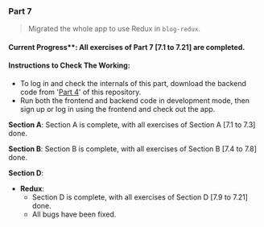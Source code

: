 ### Part 7

> Migrated the whole app to use Redux in `blog-redux`.

#### Current Progress\*\*: All exercises of Part 7 [7.1 to 7.21] are completed.

#### Instructions to Check The Working:

- To log in and check the internals of this part, download the backend code from '[Part 4](https://github.com/Prabhat-Kumar-42/fullstackopen-exercises/tree/main/part4/blog)' of this repository.
- Run both the frontend and backend code in development mode, then sign up or log in using the frontend and check out the app.

**Section A**: Section A is complete, with all exercises of Section A [7.1 to 7.3] done.

**Section B**: Section B is complete, with all exercises of Section B [7.4 to 7.8] done.

**Section D**:

- **Redux**:
  - Section D is complete, with all exercises of Section D [7.9 to 7.21] done.
  - All bugs have been fixed.
